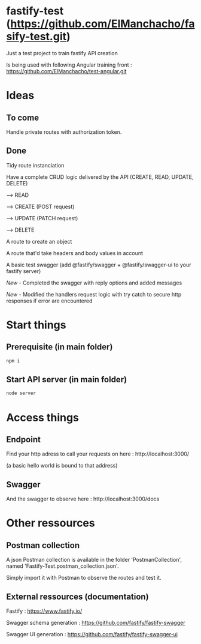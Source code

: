 # fastify-test (https://github.com/ElManchacho/fasify-test.git)

Just a test project to train fastify API creation

Is being used with following Angular training front : https://github.com/ElManchacho/test-angular.git

# Ideas

## To come

Handle private routes with authorization token.

## Done

Tidy route instanciation

Have a complete CRUD logic delivered by the API (CREATE, READ, UPDATE, DELETE)

--> READ

--> CREATE (POST request)

--> UPDATE (PATCH request)

--> DELETE

A route to create an object

A route that'd take headers and body values in account

A basic test swagger (add @fastify/swagger + @fastify/swagger-ui to your fastify server)

*New* - Completed the swagger with reply options and added messages

*New* - Modified the handlers request logic with try catch to secure http responses if error are encountered

# Start things

## Prerequisite (in main folder)

```bash
npm i
```


## Start API server (in main folder)

```bash
node server
```


# Access things

## Endpoint

Find your http adress to call your requests on here : http://localhost:3000/

(a basic hello world is bound to that address)

## Swagger

And the swagger to observe here : http://localhost:3000/docs

# Other ressources

## Postman collection

A json Postman collection is available in the folder 'PostmanCollection', named 'Fastify-Test.postman_collection.json'.

Simply import it with Postman to observe the routes and test it.

## External ressources (documentation)

Fastify : https://www.fastify.io/

Swagger schema generation : https://github.com/fastify/fastify-swagger

Swagger UI generation : https://github.com/fastify/fastify-swagger-ui
